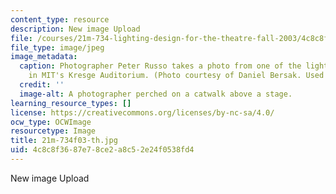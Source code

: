 ```yaml
---
content_type: resource
description: New image Upload
file: /courses/21m-734-lighting-design-for-the-theatre-fall-2003/4c8c8f3687e78ce2a8c52e24f0538fd4_21m-734f03-th.jpg
file_type: image/jpeg
image_metadata:
  caption: Photographer Peter Russo takes a photo from one of the lighting catwalks
    in MIT's Kresge Auditorium. (Photo courtesy of Daniel Bersak. Used with permission.)
  credit: ''
  image-alt: A photographer perched on a catwalk above a stage.
learning_resource_types: []
license: https://creativecommons.org/licenses/by-nc-sa/4.0/
ocw_type: OCWImage
resourcetype: Image
title: 21m-734f03-th.jpg
uid: 4c8c8f36-87e7-8ce2-a8c5-2e24f0538fd4
---
```

New image Upload